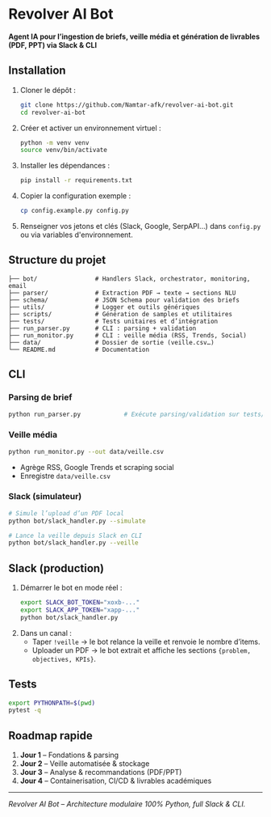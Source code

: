 # Revolver AI Bot

**Agent IA pour l’ingestion de briefs, veille média et génération de livrables (PDF, PPT) via Slack & CLI**

## Installation

1. Cloner le dépôt :
   ```bash
   git clone https://github.com/Namtar-afk/revolver-ai-bot.git
   cd revolver-ai-bot
   ```
2. Créer et activer un environnement virtuel :
   ```bash
   python -m venv venv
   source venv/bin/activate
   ```
3. Installer les dépendances :
   ```bash
   pip install -r requirements.txt
   ```
4. Copier la configuration exemple :
   ```bash
   cp config.example.py config.py
   ```
5. Renseigner vos jetons et clés (Slack, Google, SerpAPI…) dans `config.py` ou via variables d'environnement.

## Structure du projet

```
├── bot/                # Handlers Slack, orchestrator, monitoring, email
├── parser/             # Extraction PDF → texte → sections NLU
├── schema/             # JSON Schema pour validation des briefs
├── utils/              # Logger et outils génériques
├── scripts/            # Génération de samples et utilitaires
├── tests/              # Tests unitaires et d’intégration
├── run_parser.py       # CLI : parsing + validation
├── run_monitor.py      # CLI : veille média (RSS, Trends, Social)
├── data/               # Dossier de sortie (veille.csv…)
└── README.md           # Documentation
```

## CLI

### Parsing de brief
```bash
python run_parser.py            # Exécute parsing/validation sur tests/samples/brief_sample.pdf
```

### Veille média
```bash
python run_monitor.py --out data/veille.csv
```
- Agrège RSS, Google Trends et scraping social
- Enregistre `data/veille.csv`

### Slack (simulateur)
```bash
# Simule l’upload d’un PDF local
python bot/slack_handler.py --simulate

# Lance la veille depuis Slack en CLI
python bot/slack_handler.py --veille
```

## Slack (production)

1. Démarrer le bot en mode réel :
   ```bash
   export SLACK_BOT_TOKEN="xoxb-..."
   export SLACK_APP_TOKEN="xapp-..."
   python bot/slack_handler.py
   ```
2. Dans un canal :
   - Taper `!veille` → le bot relance la veille et renvoie le nombre d’items.
   - Uploader un PDF → le bot extrait et affiche les sections `{problem, objectives, KPIs}`.

## Tests

```bash
export PYTHONPATH=$(pwd)
pytest -q
```

## Roadmap rapide

1. **Jour 1** – Fondations & parsing
2. **Jour 2** – Veille automatisée & stockage
3. **Jour 3** – Analyse & recommandations (PDF/PPT)
4. **Jour 4** – Containerisation, CI/CD & livrables académiques

---

*Revolver AI Bot – Architecture modulaire 100% Python, full Slack & CLI.*